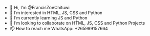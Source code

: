 - 👋 Hi, I’m @FrancisZoeChituwi
- 👀 I’m interested in HTML, JS, CSS and Python
- 🌱 I’m currently learning JS and Python
- 💞️ I’m looking to collaborate on HTML, JS, CSS and Python Projects
- 📫 How to reach me WhatsApp: +265999157664

<!---
FrancisZoeChituwi/FrancisZoeChituwi is a ✨ special ✨ repository because its `README.md` (this file) appears on your GitHub profile.
You can click the Preview link to take a look at your changes.
--->
